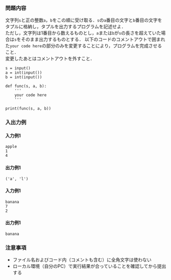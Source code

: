 ### 問題内容
文字列`s`と正の整数`a`，`b`をこの順に受け取る．`s`の`a`番目の文字と`b`番目の文字をタプルに格納し，タプルを出力するプログラムを記述せよ．  
ただし，文字列は1番目から数えるものとし，`a`または`b`が`s`の長さを超えていた場合は`s`をそのまま出力するものとする．
以下のコードのコメントアウトで囲まれた``your code here``の部分のみを変更することにより，プログラムを完成させること．    
変更したあとはコメントアウトを外すこと．

```
s = input()
a = int(input())
b = int(input())

def func(s, a, b):
    '''
    your code here
    '''

print(func(s, a, b))
```


### 入出力例
#### 入力例1
```
apple
1
4
```

#### 出力例1
```
('a', 'l')
```

#### 入力例1
```
banana
7
2
```

#### 出力例1
```
banana
```
### 注意事項

- ファイル名およびコード内（コメントも含む）に全角文字は使わない  
- ローカル環境（自分のPC）で実行結果が合っていることを確認してから提出する
